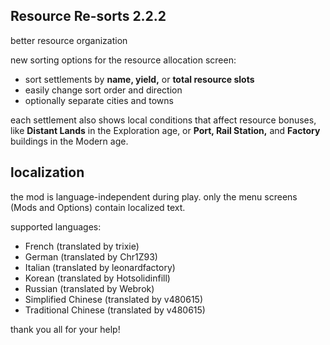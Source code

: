 ## Resource Re-sorts 2.2.2
better resource organization

new sorting options for the resource allocation screen:
- sort settlements by **name, yield,** or **total resource slots**
- easily change sort order and direction
- optionally separate cities and towns

each settlement also shows local conditions that affect resource
bonuses, like **Distant Lands** in the Exploration age, or **Port, Rail
Station,** and **Factory** buildings in the Modern age.

## localization
the mod is language-independent during play.
only the menu screens (Mods and Options) contain localized text.

supported languages:

- French (translated by trixie)
- German (translated by Chr1Z93)
- Italian (translated by leonardfactory)
- Korean (translated by Hotsolidinfill)
- Russian (translated by Webrok)
- Simplified Chinese (translated by v480615)
- Traditional Chinese (translated by v480615)

thank you all for your help!
